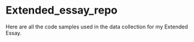 # Extended_essay_repo
Here are all the code samples used in the data collection for my Extended Essay.

